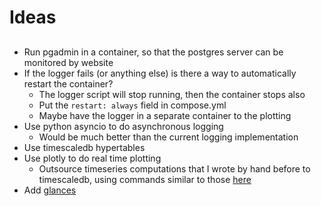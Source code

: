 # Ideas

##

- Run pgadmin in a container, so that the postgres server can be monitored by website
- If the logger fails (or anything else) is there a way to automatically restart the container?
  - The logger script will stop running, then the container stops also
  - Put the ```restart: always``` field in compose.yml
  - Maybe have the logger in a separate container to the plotting
- Use python asyncio to do asynchronous logging
  - Would be much better than the current logging implementation
- Use timescaledb hypertables
- Use plotly to do real time plotting
  - Outsource timeseries computations that I wrote by hand before to timescaledb, using commands similar to those [here](https://corpglory.com/s/timescaledb-grafana-plotly-time-series-analysis/)
- Add [glances](https://hub.docker.com/r/nicolargo/glances)
